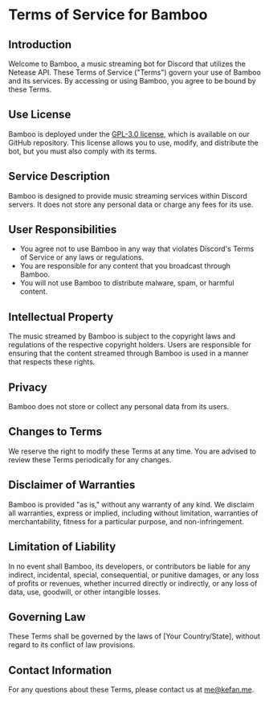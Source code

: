 # Terms of Service for Bamboo

## Introduction

Welcome to Bamboo, a music streaming bot for Discord that utilizes the Netease API. These Terms of Service ("Terms") govern your use of Bamboo and its services. By accessing or using Bamboo, you agree to be bound by these Terms.

## Use License

Bamboo is deployed under the [GPL-3.0 license](https://github.com/k27dong/bamboo/blob/master/LICENSE), which is available on our GitHub repository. This license allows you to use, modify, and distribute the bot, but you must also comply with its terms.

## Service Description

Bamboo is designed to provide music streaming services within Discord servers. It does not store any personal data or charge any fees for its use.

## User Responsibilities

- You agree not to use Bamboo in any way that violates Discord's Terms of Service or any laws or regulations.
- You are responsible for any content that you broadcast through Bamboo.
- You will not use Bamboo to distribute malware, spam, or harmful content.

## Intellectual Property

The music streamed by Bamboo is subject to the copyright laws and regulations of the respective copyright holders. Users are responsible for ensuring that the content streamed through Bamboo is used in a manner that respects these rights.

## Privacy

Bamboo does not store or collect any personal data from its users.

## Changes to Terms

We reserve the right to modify these Terms at any time. You are advised to review these Terms periodically for any changes.

## Disclaimer of Warranties

Bamboo is provided "as is," without any warranty of any kind. We disclaim all warranties, express or implied, including without limitation, warranties of merchantability, fitness for a particular purpose, and non-infringement.

## Limitation of Liability

In no event shall Bamboo, its developers, or contributors be liable for any indirect, incidental, special, consequential, or punitive damages, or any loss of profits or revenues, whether incurred directly or indirectly, or any loss of data, use, goodwill, or other intangible losses.

## Governing Law

These Terms shall be governed by the laws of [Your Country/State], without regard to its conflict of law provisions.

## Contact Information

For any questions about these Terms, please contact us at [me@kefan.me](mailto:me@kefan.me).
